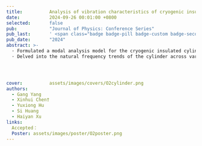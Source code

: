 ```yaml
---
title:          Analysis of vibration characteristics of cryogenic insulated cylinders based on ANSYS
date:           2024-09-26 00:01:00 +0800
selected:       false
pub:            "Journal of Physics: Conference Series"
pub_last:       ' <span class="badge badge-pill badge-custom badge-secondary">Conference</span><span class="badge badge-pill badge-custom badge-warning">Poster</span>'
pub_date:       "2024"
abstract: >-
  · Formulated a modal analysis model for the cryogenic insulated cylinder utilizing ANSYS.
  · Delved into the natural frequency trends of the cylinder across varying filling percentages.




cover:          assets/images/covers/O2cylinder.png
authors:
  - Gang Yang
  - Xinhui Chen†
  - Yuxiong Hu
  - Si Huang
  - Haiyan Xu
links:
  Accepted：
  Poster: assets/images/poster/O2poster.png
---
```

